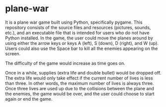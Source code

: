 # plane-war

It is a plane war game built using Python, specifically pygame. This repository consists of the source files and resources (pictures, sounds, etc.), and an executable file that is intended for users who do not have Python installed. In the game, the user could move the planes around by using either the arrow keys or keys A (left), S (down), D (right), and W (up). Users could also use the Space bar to kill all the enemies appearing on the screen. 

The difficulty of the game would increase as time goes on.

Once in a while, supplies (extra life and double bullet) would be dropped off. The extra life would only take effect if the current number of lives is less than three. In other words, the maximum number of lives is always three. Once three lives are used up due to the collisions between the plane and the enemies, the game would be over, and the user could choose to start again or end the game. 
